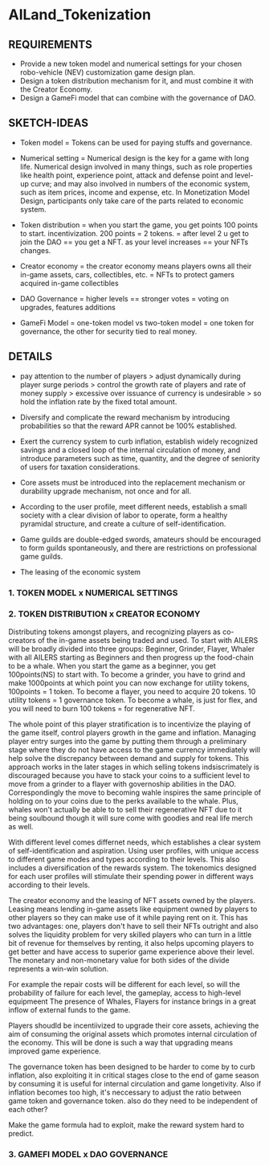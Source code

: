 # AILand_Tokenization

## REQUIREMENTS 
* Provide a new token model and numerical settings for your chosen robo-vehicle (NEV) customization game design plan.
* Design a token distribution mechanism for it, and must combine it with the Creator Economy.
* Design a GameFi model that can combine with the governance of DAO.

## SKETCH-IDEAS
* Token model 
= Tokens can be used for paying stuffs and governance.

* Numerical setting 
= Numerical design is the key for a game with long life. Numerical design involved in many things, such as role properties like health point, experience point, attack and defense point and level-up curve; and may also involved in numbers of the economic system, such as item prices, income and expense, etc. In Monetization Model Design, participants only take care of the parts related to economic system.

* Token distribution
= when you start the game, you get points 100 points to start. incentivization. 200 points = 2 tokens. 
= after level 2 u get to join the DAO == you get a NFT. as your level increases == your NFTs changes.

* Creator economy
= the creator economy means players owns all their in-game assets, cars, collectibles, etc.
= NFTs to protect gamers acquired in-game collectibles

* DAO Governance
= higher levels == stronger votes
= voting on upgrades, features additions

* GameFi Model 
= one-token model vs two-token model
= one token for governance, the other for security tied to real money.



## DETAILS

* pay attention to the number of players > adjust dynamically during player surge periods > control the growth rate of players and rate of money supply > excessive over issuance of currency is undesirable > so hold the inflation rate by the fixed total amount.

* Diversify and complicate the reward mechanism by introducing probabilities so that the reward APR cannot be 100% established.

*  Exert the currency system to curb inflation, establish widely recognized savings and a closed loop of the internal circulation of money, and introduce parameters such as time, quantity, and the degree of seniority of users for taxation considerations.

*  Core assets must be introduced into the replacement mechanism or durability upgrade mechanism, not once and for all.

*  According to the user profile, meet different needs, establish a small society with a clear division of labor to operate, form a healthy pyramidal structure, and create a culture of self-identification.

*  Game guilds are double-edged swords, amateurs should be encouraged to form guilds spontaneously, and there are restrictions on professional game guilds.

*  The leasing of the economic system 

### 1. TOKEN MODEL x NUMERICAL SETTINGS



### 2. TOKEN DISTRIBUTION x CREATOR ECONOMY
Distributing tokens amongst players, and recognizing players as co-creators of the in-game assets being traded and used. To start with AILERS will be broadly divided into three groups: Beginner, Grinder, Flayer, Whaler with all AILERS starting as Beginners and then progress up the food-chain to be a whale. 
When you start the game as a beginner, you get 100points(NS) to start with. To become a grinder, you have to grind and make 1000points at which point you can now exchange for utility tokens, 100points = 1 token.
To become a flayer, you need to acquire 20 tokens. 10 utility tokens = 1 governance token.
To become a whale, is just for flex, and you will need to burn 100 tokens = for regenerative NFT.

The whole point of this player stratification is to incentivize the playing of the game itself, control players growth in the game and inflation. Managing player entry surges into the game by putting them through a preliminary stage where they do not have access to the game currency immediately will help solve the discrepancy between demand and supply for tokens. This approach works in the later stages in which selling tokens indsiscrimately is discouraged because you have to stack your coins to a sufficient level to move from a grinder to a flayer with governoship abilities in the DAO. Correspondingly the move to becoming wahle inspires the same principle of holding on to your coins due to the perks available to the whale. Plus, whales won't actually be able to to sell their regenerative NFT due to it being soulbound though it will sure come with goodies and real life merch as well. 

With different level comes differnet needs, which establishes a clear system of self-identification and aspiration. Using user profiles, with unique access to different game modes and types according to their levels. This also includes a diversification of the rewards system. The tokenomics designed for each user profiles will stimulate their spending power in different ways according to their levels. 

The creator economy and the leasing of NFT assets owned by the players. Leasing means lending in-game assets like equipment owned by players to other players so they can make use of it while paying rent on it. 
This has two advantages: one, players don't have to sell their NFTs outright and also solves the liquidity problem for very skilled players who can turn in a little bit of revenue for themselves by renting, it also helps upcoming players to get better and have access to superior game experience above their level. The monetary and non-monetary value for both sides of the divide represents a win-win solution.

For example the repair costs will be different for each level, so will the probability of failure for each level, the gameplay, access to high-level equipmeent
The presence of Whales, Flayers for instance brings in a great inflow of external funds to the game.

Players shoudld be incentiivized to upgrade their core assets, achieving the aim of consuming the original assets which promotes internal circulation of the economy. This will be done is such a way that upgrading means improved game experience.

The governance token has been designed to be harder to come by to curb inflation, also exploiting it in critical stages close to the end of game season by consuming it is useful for internal circulation and game longetivity. Also if inflation becomes too high, it's neccessary to adjust the ratio between game token and governance token. also do they need to be independent of each other?

Make the game formula had to exploit, make the reward system hard to predict. 

### 3. GAMEFI MODEL x DAO GOVERNANCE


